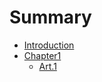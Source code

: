 # Summary

* [Introduction](README.md)
* [Chapter1](Chapter1/README.md)
    * [Art.1](Chapter1/Art.1.md)

